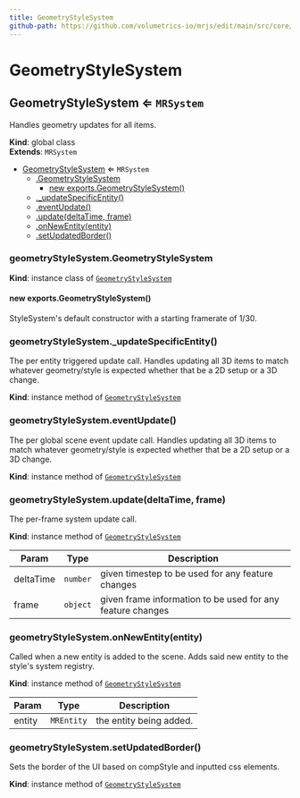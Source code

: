 ```yaml
---
title: GeometryStyleSystem
github-path: https://github.com/volumetrics-io/mrjs/edit/main/src/core/componentSystems/GeometryStyleSystem.js
---
```

# GeometryStyleSystem

<a name="GeometryStyleSystem"></a>

## GeometryStyleSystem ⇐ <code>MRSystem</code>
Handles geometry updates for all items.

**Kind**: global class  
**Extends**: <code>MRSystem</code>  

* [GeometryStyleSystem](#GeometryStyleSystem) ⇐ <code>MRSystem</code>
    * [.GeometryStyleSystem](#GeometryStyleSystem+GeometryStyleSystem)
        * [new exports.GeometryStyleSystem()](#new_GeometryStyleSystem+GeometryStyleSystem_new)
    * [._updateSpecificEntity()](#GeometryStyleSystem+_updateSpecificEntity)
    * [.eventUpdate()](#GeometryStyleSystem+eventUpdate)
    * [.update(deltaTime, frame)](#GeometryStyleSystem+update)
    * [.onNewEntity(entity)](#GeometryStyleSystem+onNewEntity)
    * [.setUpdatedBorder()](#GeometryStyleSystem+setUpdatedBorder)

<a name="GeometryStyleSystem+GeometryStyleSystem"></a>

### geometryStyleSystem.GeometryStyleSystem
**Kind**: instance class of [<code>GeometryStyleSystem</code>](#GeometryStyleSystem)  
<a name="new_GeometryStyleSystem+GeometryStyleSystem_new"></a>

#### new exports.GeometryStyleSystem()
StyleSystem's default constructor with a starting framerate of 1/30.

<a name="GeometryStyleSystem+_updateSpecificEntity"></a>

### geometryStyleSystem.\_updateSpecificEntity()
The per entity triggered update call. Handles updating all 3D items to match whatever geometry/style is expected whether that be a 2D setup or a 3D change.

**Kind**: instance method of [<code>GeometryStyleSystem</code>](#GeometryStyleSystem)  
<a name="GeometryStyleSystem+eventUpdate"></a>

### geometryStyleSystem.eventUpdate()
The per global scene event update call. Handles updating all 3D items to match whatever geometry/style is expected whether that be a 2D setup or a 3D change.

**Kind**: instance method of [<code>GeometryStyleSystem</code>](#GeometryStyleSystem)  
<a name="GeometryStyleSystem+update"></a>

### geometryStyleSystem.update(deltaTime, frame)
The per-frame system update call.

**Kind**: instance method of [<code>GeometryStyleSystem</code>](#GeometryStyleSystem)  

| Param | Type | Description |
| --- | --- | --- |
| deltaTime | <code>number</code> | given timestep to be used for any feature changes |
| frame | <code>object</code> | given frame information to be used for any feature changes |

<a name="GeometryStyleSystem+onNewEntity"></a>

### geometryStyleSystem.onNewEntity(entity)
Called when a new entity is added to the scene. Adds said new entity to the style's system registry.

**Kind**: instance method of [<code>GeometryStyleSystem</code>](#GeometryStyleSystem)  

| Param | Type | Description |
| --- | --- | --- |
| entity | <code>MREntity</code> | the entity being added. |

<a name="GeometryStyleSystem+setUpdatedBorder"></a>

### geometryStyleSystem.setUpdatedBorder()
Sets the border of the UI based on compStyle and inputted css elements.

**Kind**: instance method of [<code>GeometryStyleSystem</code>](#GeometryStyleSystem)  
